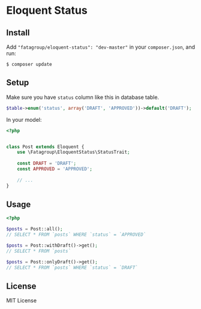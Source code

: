 Eloquent Status
===============

## Install

Add `"fatagroup/eloquent-status": "dev-master"`  in your `composer.json`, and run:

```
$ composer update
```

## Setup

Make sure you have `status` column like this in database table.

```php
$table->enum('status', array('DRAFT', 'APPROVED'))->default('DRAFT');
```

In your model:

```php
<?php


class Post extends Eloquent {
  	use \Fatagroup\EloquentStatus\StatusTrait;
  
	const DRAFT = 'DRAFT';
	const APPROVED = 'APPROVED';
	
	// ...
}

```

## Usage

```php
<?php

$posts = Post::all();
// SELECT * FROM `posts` WHERE `status` = `APPROVED`

$posts = Post::withDraft()->get();
// SELECT * FROM `posts`

$posts = Post::onlyDraft()->get();
// SELECT * FROM `posts` WHERE `status` = `DRAFT`

```

## License

MIT License

